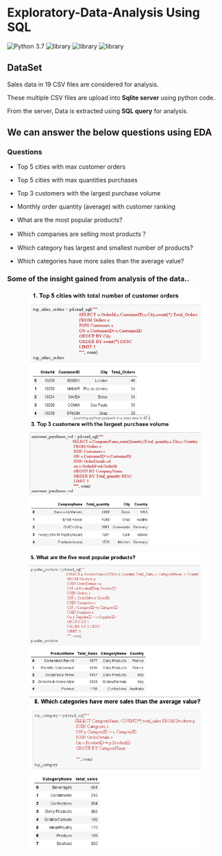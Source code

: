 # Exploratory-Data-Analysis Using SQL
![Python 3.7](https://img.shields.io/badge/Python-3.7-brightgreen.svg) ![library](https://img.shields.io/badge/Library-numpy-orange.svg) ![library](https://img.shields.io/badge/Library-pandas-blueviolet.svg) ![library](https://img.shields.io/badge/Library-Sqlite3-9cf.svg)

## DataSet
Sales data in 19 CSV files are considered for analysis.
 
These multiple CSV files are upload into **Sqlite server** using python code.

From the server, Data is extracted using **SQL query** for analysis.

## We can answer the below questions using EDA

### Questions
- Top 5 cities with max customer orders

- Top 5 cities with max quantities purchases

- Top 3 customers with the largest purchase volume

- Monthly order quantity (average) with customer ranking

- What are the most popular products?

- Which companies are selling most products？

- Which category has largest and smallest number of products?

- Which categories have more sales than the average value?

### Some of the insight gained from analysis of the data..

 <p float="left" align='center'>
 
 <img src = "https://github.com/diwakarDrs/EDA/blob/main/SQL_SalesAnalysis/Readme/cities.PNG" width = 400 alt="cities">
 
 <img src = "https://github.com/diwakarDrs/EDA/blob/main/SQL_SalesAnalysis/Readme/customer.PNG" width = 400 alt="customer">
  
 </p>
 
  <p float="left" align='center'>
 
 <img src = "https://github.com/diwakarDrs/EDA/blob/main/SQL_SalesAnalysis/Readme/product.PNG" width = 400 alt="product">
 
 <img src = "https://github.com/diwakarDrs/EDA/blob/main/SQL_SalesAnalysis/Readme/category.PNG" width = 400 alt="category">
  
 </p>
